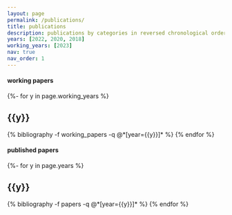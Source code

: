 ```yaml
---
layout: page
permalink: /publications/
title: publications
description: publications by categories in reversed chronological order. generated by jekyll-scholar.
years: [2022, 2020, 2018]
working_years: [2023]
nav: true
nav_order: 1
---
```


<!-- _pages/publications.md -->
<div class="publications">

<div class="header">
<h4> working papers </h4>
</div>
{%- for y in page.working_years %}
  <h2 class="year">{{y}}</h2>
  {% bibliography -f working_papers -q @*[year={{y}}]* %}
{% endfor %}

<div class="header">
<h4> published papers </h4>
</div>
{%- for y in page.years %}
  <h2 class="year">{{y}}</h2>
  {% bibliography -f papers -q @*[year={{y}}]* %}
{% endfor %}

</div>
